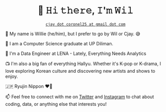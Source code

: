 <h1 align="center" title="...and I'm happy to see you here :)">👋 𝙷𝚒 𝚝𝚑𝚎𝚛𝚎, 𝙸'𝚖 𝚆𝚒𝚕 </h1> 

<p align='center'>
<a href="mailto:wncoroneljr@gmail.com" title="Email Address"><code>cjay dot coronel25 at gmail dot com</code></a> 
</p>

👦 My name is Willie (he/him), but I prefer to go by Wil or Cjay. 😅  

🏬 I am a Computer Science graduate at UP Diliman.  

🔭 I'm a Data Engineer at LENA - Lately, Everything Needs Analytics

📺 I'm also a big fan of everything Hallyu. Whether it's K-pop or K-drama, I love exploring Korean culture and discovering new artists and shows to enjoy.  

🇯🇵 Ryujin Nippon ❤️🏐

📫 Feel free to connect with me on [Twitter](https://twitter.com/cjaycrnl_) and [Instagram](https://www.instagram.com/cjaycoronel/) to chat about coding, data, or anything else that interests you!

<!--💌 You can also reach me through this email address: <cjay.coronel25@gmail.com> -->



